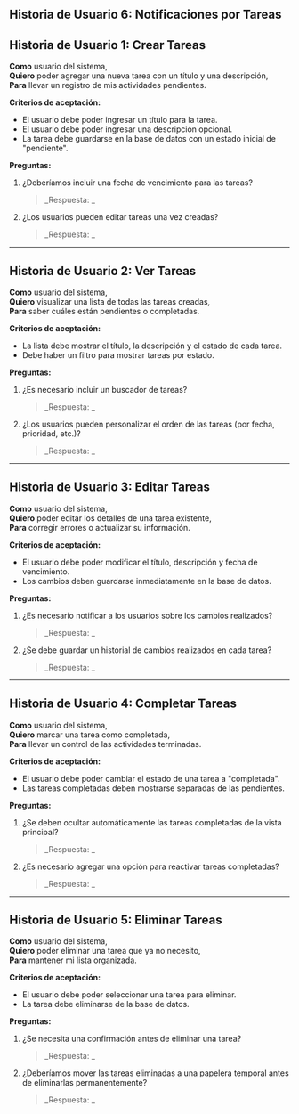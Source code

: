 ## Historia de Usuario 6: Notificaciones por Tareas

## **Historia de Usuario 1: Crear Tareas**
**Como** usuario del sistema,  
**Quiero** poder agregar una nueva tarea con un título y una descripción,  
**Para** llevar un registro de mis actividades pendientes.  

**Criterios de aceptación:**
- El usuario debe poder ingresar un título para la tarea.
- El usuario debe poder ingresar una descripción opcional.
- La tarea debe guardarse en la base de datos con un estado inicial de "pendiente".

**Preguntas:**
1. ¿Deberíamos incluir una fecha de vencimiento para las tareas?  
   > _Respuesta: _  
2. ¿Los usuarios pueden editar tareas una vez creadas?  
   > _Respuesta: _  

---

## **Historia de Usuario 2: Ver Tareas**
**Como** usuario del sistema,  
**Quiero** visualizar una lista de todas las tareas creadas,  
**Para** saber cuáles están pendientes o completadas.  

**Criterios de aceptación:**
- La lista debe mostrar el título, la descripción y el estado de cada tarea.
- Debe haber un filtro para mostrar tareas por estado.

**Preguntas:**
1. ¿Es necesario incluir un buscador de tareas?  
   > _Respuesta: _  
2. ¿Los usuarios pueden personalizar el orden de las tareas (por fecha, prioridad, etc.)?  
   > _Respuesta: _  

---

## **Historia de Usuario 3: Editar Tareas**
**Como** usuario del sistema,  
**Quiero** poder editar los detalles de una tarea existente,  
**Para** corregir errores o actualizar su información.  

**Criterios de aceptación:**
- El usuario debe poder modificar el título, descripción y fecha de vencimiento.
- Los cambios deben guardarse inmediatamente en la base de datos.

**Preguntas:**
1. ¿Es necesario notificar a los usuarios sobre los cambios realizados?  
   > _Respuesta: _  
2. ¿Se debe guardar un historial de cambios realizados en cada tarea?  
   > _Respuesta: _  

---

## **Historia de Usuario 4: Completar Tareas**
**Como** usuario del sistema,  
**Quiero** marcar una tarea como completada,  
**Para** llevar un control de las actividades terminadas.  

**Criterios de aceptación:**
- El usuario debe poder cambiar el estado de una tarea a "completada".
- Las tareas completadas deben mostrarse separadas de las pendientes.

**Preguntas:**
1. ¿Se deben ocultar automáticamente las tareas completadas de la vista principal?  
   > _Respuesta: _  
2. ¿Es necesario agregar una opción para reactivar tareas completadas?  
   > _Respuesta: _  

---

## **Historia de Usuario 5: Eliminar Tareas**
**Como** usuario del sistema,  
**Quiero** poder eliminar una tarea que ya no necesito,  
**Para** mantener mi lista organizada.  

**Criterios de aceptación:**
- El usuario debe poder seleccionar una tarea para eliminar.
- La tarea debe eliminarse de la base de datos.

**Preguntas:**
1. ¿Se necesita una confirmación antes de eliminar una tarea?  
   > _Respuesta: _  
2. ¿Deberíamos mover las tareas eliminadas a una papelera temporal antes de eliminarlas permanentemente?  
   > _Respuesta: _  
